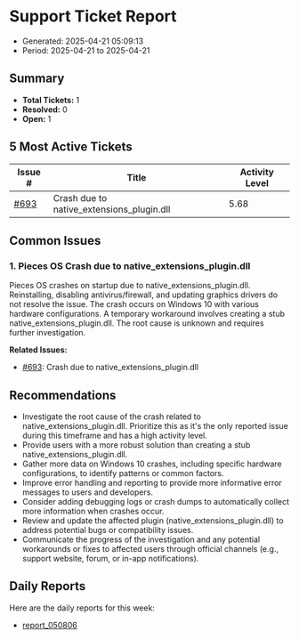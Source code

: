 # Support Ticket Report
- Generated: 2025-04-21 05:09:13
- Period: 2025-04-21 to 2025-04-21

## Summary
- **Total Tickets:** 1
- **Resolved:** 0
- **Open:** 1

## 5 Most Active Tickets
| Issue # | Title | Activity Level |
|---------|-------|----------------|
| [#693](https://github.com/pieces-app/support/issues/693) | Crash due to native_extensions_plugin.dll | 5.68 |

## Common Issues
### 1. Pieces OS Crash due to native_extensions_plugin.dll
Pieces OS crashes on startup due to native_extensions_plugin.dll.  Reinstalling, disabling antivirus/firewall, and updating graphics drivers do not resolve the issue.  The crash occurs on Windows 10 with various hardware configurations.  A temporary workaround involves creating a stub native_extensions_plugin.dll. The root cause is unknown and requires further investigation.

**Related Issues:**
- [#693](https://github.com/pieces-app/support/issues/693): Crash due to native_extensions_plugin.dll


## Recommendations
- Investigate the root cause of the crash related to native_extensions_plugin.dll.  Prioritize this as it's the only reported issue during this timeframe and has a high activity level.
- Provide users with a more robust solution than creating a stub native_extensions_plugin.dll.
- Gather more data on Windows 10 crashes, including specific hardware configurations, to identify patterns or common factors.
- Improve error handling and reporting to provide more informative error messages to users and developers.
- Consider adding debugging logs or crash dumps to automatically collect more information when crashes occur.
- Review and update the affected plugin (native_extensions_plugin.dll) to address potential bugs or compatibility issues.
- Communicate the progress of the investigation and any potential workarounds or fixes to affected users through official channels (e.g., support website, forum, or in-app notifications).

## Daily Reports
Here are the daily reports for this week:

- [report_050806](daily/2025-04-21/report_050806.md)
